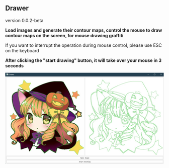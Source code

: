 ## Drawer

version 0.0.2-beta

**Load images and generate their contour maps, control the mouse to draw contour maps on the screen, for mouse drawing graffiti**

If you want to interrupt the operation during mouse control, please use ESC on the keyboard

**After clicking the "start drawing" button, it will take over your mouse in 3 seconds**

![示例](./docs/example.png)